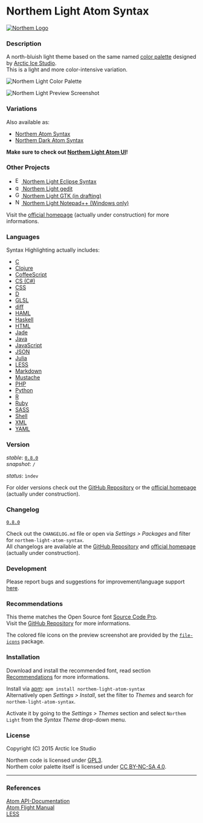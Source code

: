 # Northem Light Atom Syntax

[![Northem Logo](https://raw.githubusercontent.com/arcticicestudio/northem-light-atom-syntax/master/res/image/northem-logo.png)](http://arcticicestudio.com/Northem)

### Description
A north-bluish light theme based on the same named [color palette](https://github.com/arcticicestudio/northem) designed by [Arctic Ice Studio](http://arcticicestudio.com).  
This is a light and more color-intensive variation.

![Northem Light Color Palette](https://raw.githubusercontent.com/arcticicestudio/northem-light-atom-syntax/master/res/image/northem-light.png)

![Northem Light Preview Screenshot](https://raw.githubusercontent.com/arcticicestudio/northem-light-atom-syntax/master/res/image/preview-screenshot.png)

### Variations
Also available as:  
  - [Northem Atom Syntax](https://github.com/arcticicestudio/northem-atom-syntax)
  - [Northem Dark Atom Syntax](https://github.com/arcticicestudio/northem-dark-atom-syntax)

__Make sure to check out [Northem Light Atom UI](https://github.com/arcticicestudio/northem-light-atom-ui)!__

### Other Projects
  - <a href="https://github.com/arcticicestudio/northem-light-eclipse-syntax"><img src="https://eclipse.org/favicon.ico" alt="Eclipse logo" width=16 height=16> Northem Light Eclipse Syntax</a>
  - <a href="https://github.com/arcticicestudio/northem-light-gedit"><img src="https://static.gnome.org/wiki.gnome.org/gnome/css/favicon.png" alt="gedit logo" width=16 height=16> Northem Light gedit</a>
  - <a href="#"><img src="http://www.gtk.org/images/gtk-logo.ico" alt="GTK logo" width=16 height=16> Northem Light GTK (in drafting)</a>
  - <a href="https://github.com/arcticicestudio/northem-light-notepadplusplus"><img src="http://notepad-plus-plus.org/assets/images/favicon.ico" alt="Notepadd++ logo" width=16 height=16> Northem Light Notepad++ (Windows only)</a>

Visit the [official homepage](http://arcticicestudio.com/Northem) (actually under construction) for more informations.

### Languages
Syntax Highlighting actually includes:
  - [C](https://atom.io/packages/language-c)
  - [Clojure](https://atom.io/packages/language-clojure)
  - [CoffeeScript](https://atom.io/packages/language-coffee-script)
  - [CS (C#)](https://atom.io/packages/language-csharp)
  - [CSS](https://atom.io/packages/language-css)
  - [D](https://atom.io/packages/language-d)
  - [GLSL](https://atom.io/packages/language-glsl)
  - [diff](https://atom.io/packages/git-diff)
  - [HAML](https://atom.io/packages/language-haml)
  - [Haskell](https://atom.io/packages/language-haskell)
  - [HTML](https://atom.io/packages/language-html)
  - [Jade](https://atom.io/packages/language-jade)
  - [Java](https://atom.io/packages/language-java)
  - [JavaScript](https://atom.io/packages/language-javascript)
  - [JSON](https://atom.io/packages/language-json)
  - [Julia](https://atom.io/packages/language-julia)
  - [LESS](https://atom.io/packages/language-lesss)
  - [Markdown](https://atom.io/packages/language-gfm)
  - [Mustache](https://atom.io/packages/language-mustache)
  - [PHP](https://atom.io/packages/language-php)
  - [Python](https://atom.io/packages/language-python)
  - [R](https://atom.io/packages/language-r)
  - [Ruby](https://atom.io/packages/language-ruby)
  - [SASS](https://atom.io/packages/language-sass)
  - [Shell](https://atom.io/packages/language-shellscript)
  - [XML](https://atom.io/packages/language-xml)
  - [YAML](https://atom.io/packages/language-yaml)

### Version
_stable_: [`0.8.0`](https://github.com/arcticicestudio/northem-light-atom-syntax/releases/latest)  
_snapshot_: `/`

_status_: `ìndev`

For older versions check out the [GitHub Repository](https://github.com/arcticicestudio/northem-light-atom-syntax) or the [official homepage](http://arcticicestudio.com/Northem) (actually under construction).

### Changelog
[`0.8.0`](CHANGELOG.md)

Check out the `CHANGELOG.md` file or open via _Settings > Packages_ and filter for `northem-light-atom-syntax`.  
All changelogs are available at the [GitHub Repository](https://github.com/arcticicestudio/northem-light-atom-syntax) and [official homepage](http://arcticicestudio.com/Northem) (actually under construction).

### Development
Please report bugs and suggestions for improvement/language support [here](https://github.com/arcticicestudio/northem-light-atom-syntax/issues).

### Recommendations
This theme matches the Open Source font [Source Code Pro](https://typekit.com/fonts/source-code-pro).  
Visit the [GitHub Repository](https://github.com/adobe-fonts/source-code-pro) for more informations.

The colored file icons on the preview screenshot are provided by the [`file-icons`](https://atom.io/packages/file-icons) package.

### Installation
Download and install the recommended font, read section [Recommendations](#Recommendations) for more informations.

Install via [apm](https://github.com/atom/apm): `apm install northem-light-atom-syntax`  
Alternatively open _Settings > Install_, set the filter to _Themes_ and search for `northem-light-atom-syntax`.

Activate it by going to the _Settings > Themes_ section and select `Northem Light` from the _Syntax Theme_ drop-down menu.

### License
Copyright (C) 2015 Arctic Ice Studio

Northem code is licensed under [GPL3](http://www.gnu.org/licenses/gpl.txt).  
Northem color palette itself is licensed under [CC BY-NC-SA 4.0](http://creativecommons.org/licenses/by-nc-sa/4.0).

---

### References
[Atom API-Documentation](https://atom.io/docs/api/latest/Atom)  
[Atom Flight Manual](https://atom.io/docs)  
[LESS](http://lesscss.org)

